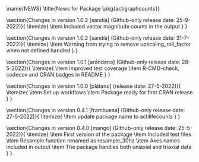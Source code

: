 \name{NEWS}
\title{News for Package \pkg{actigraphcounts}}

\section{Changes in version 1.0.2 [sandía] (Github-only release date: 25-9-2022)}{
\itemize{
  \item Included vector magnitude counts in the output
}
}

\section{Changes in version 1.0.2 [sandía] (Github-only release date: 31-7-2022)}{
\itemize{
  \item Warning from trying to remove upscaling_roll_factor when not defined handled
}
}

\section{Changes in version 1.0.1 [arándano] (Github-only release date: 28-5-2022)}{
\itemize{
  \item Improved test coverage
  \item R-CMD-check, codecov and CRAN badges in README
}
}

\section{Changes in version 1.0.0 [plátano] (release date: 27-5-2022)}{
\itemize{
  \item Set up workflows
  \item Package ready for first CRAN release
}
}

\section{Changes in version 0.4.1 [frambuesa] (Github-only release date: 27-5-2022)}{
\itemize{
  \item update package name to actilifecounts
}
}

\section{Changes in version 0.4.0 [mango] (Github-only release date: 25-5-2022)}{
\itemize{
  \item First version of the package
  \item Included test files
  \item Resample function renamed as resample_30hz
  \item Axes names included in output
  \item The package handles both uniaxial and triaxial data
}
}
